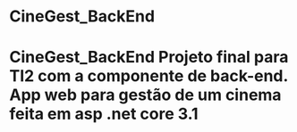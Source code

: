 # CineGest_BackEnd
# CineGest_BackEnd Projeto final para TI2 com a componente de back-end. App web para gestão de um cinema feita em asp .net core 3.1
